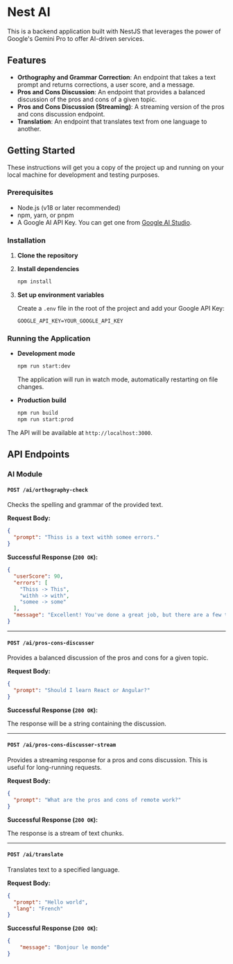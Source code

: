 # Nest AI

This is a backend application built with NestJS that leverages the power of Google's Gemini Pro to offer AI-driven services.

## Features

- **Orthography and Grammar Correction**: An endpoint that takes a text prompt and returns corrections, a user score, and a message.
- **Pros and Cons Discussion**: An endpoint that provides a balanced discussion of the pros and cons of a given topic.
- **Pros and Cons Discussion (Streaming)**: A streaming version of the pros and cons discussion endpoint.
- **Translation**: An endpoint that translates text from one language to another.

## Getting Started

These instructions will get you a copy of the project up and running on your local machine for development and testing purposes.

### Prerequisites

- Node.js (v18 or later recommended)
- npm, yarn, or pnpm
- A Google AI API Key. You can get one from [Google AI Studio](https://aistudio.google.com/).

### Installation

1.  **Clone the repository**

2.  **Install dependencies**
    ```bash
    npm install
    ```

3.  **Set up environment variables**

    Create a `.env` file in the root of the project and add your Google API Key:

    ```env
    GOOGLE_API_KEY=YOUR_GOOGLE_API_KEY
    ```

### Running the Application

-   **Development mode**
    ```bash
    npm run start:dev
    ```
    The application will run in watch mode, automatically restarting on file changes.

-   **Production build**
    ```bash
    npm run build
    npm run start:prod
    ```

The API will be available at `http://localhost:3000`.

## API Endpoints

### AI Module

#### `POST /ai/orthography-check`

Checks the spelling and grammar of the provided text.

**Request Body:**

```json
{
  "prompt": "Thiss is a text withh somee errors."
}
```

**Successful Response (`200 OK`):**

```json
{
  "userScore": 90,
  "errors": [
    "Thiss -> This",
    "withh -> with",
    "somee -> some"
  ],
  "message": "Excellent! You've done a great job, but there are a few things to improve."
}
```

---

#### `POST /ai/pros-cons-discusser`

Provides a balanced discussion of the pros and cons for a given topic.

**Request Body:**

```json
{
  "prompt": "Should I learn React or Angular?"
}
```

**Successful Response (`200 OK`):**

The response will be a string containing the discussion.

---

#### `POST /ai/pros-cons-discusser-stream`

Provides a streaming response for a pros and cons discussion. This is useful for long-running requests.

**Request Body:**

```json
{
  "prompt": "What are the pros and cons of remote work?"
}
```

**Successful Response (`200 OK`):**

The response is a stream of text chunks.

---

#### `POST /ai/translate`

Translates text to a specified language.

**Request Body:**

```json
{
  "prompt": "Hello world",
  "lang": "French"
}
```

**Successful Response (`200 OK`):**

```json
{
    "message": "Bonjour le monde"
}
```
